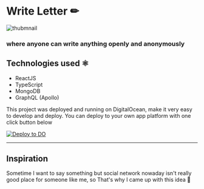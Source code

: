 # Write Letter ✏
![thubmnail](https://i.imgur.com/cThxp0B.png)
### where anyone can write anything openly and anonymously

## Technologies used ⚛
- ReactJS
- TypeScript
- MongoDB
- GraphQL (Apollo)

This project was deployed and running on DigitalOcean, make it very easy to develop and deploy. You can deploy to your own app platform with one click button below

[![Deploy to DO](https://www.deploytodo.com/do-btn-blue.svg)](https://cloud.digitalocean.com/apps/new?repo=https://github.com/littleboycoding/write-letter/tree/main)

---

## Inspiration
Sometime I want to say something but social network nowaday isn't really good place for someone like me, so That's why I came up with this idea 🚀
